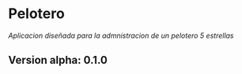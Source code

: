 # Pelotero #

*Aplicacion diseñada para la admnistracion de un pelotero 5 estrellas*

## Version alpha: 0.1.0
